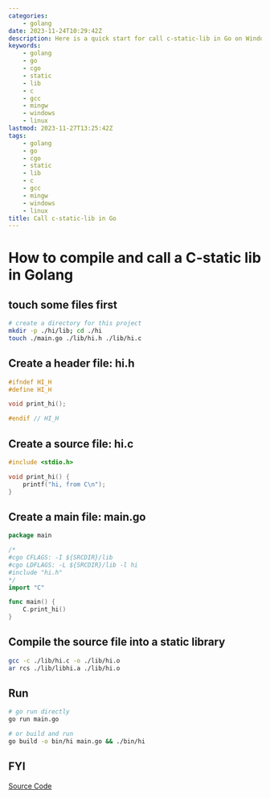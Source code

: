 ```yaml
---
categories:
    - golang
date: 2023-11-24T10:29:42Z
description: Here is a quick start for call c-static-lib in Go on Windows(MinGW)/Linux.
keywords:
    - golang
    - go
    - cgo
    - static
    - lib
    - c
    - gcc
    - mingw
    - windows
    - linux
lastmod: 2023-11-27T13:25:42Z
tags:
    - golang
    - go
    - cgo
    - static
    - lib
    - c
    - gcc
    - mingw
    - windows
    - linux
title: Call c-static-lib in Go
---
```




# How to compile and call a C-static lib in Golang

## touch some files first

```bash
# create a directory for this project
mkdir -p ./hi/lib; cd ./hi
touch ./main.go ./lib/hi.h ./lib/hi.c
```

## Create a header file: hi.h

```c
#ifndef HI_H
#define HI_H

void print_hi();

#endif // HI_H

```

## Create a source file: hi.c

```c
#include <stdio.h>

void print_hi() {
    printf("hi, from C\n");
}

```

## Create a main file: main.go

```go
package main

/*
#cgo CFLAGS: -I ${SRCDIR}/lib
#cgo LDFLAGS: -L ${SRCDIR}/lib -l hi
#include "hi.h"
*/
import "C"

func main() {
	C.print_hi()
}

```

## Compile the source file into a static library

```bash
gcc -c ./lib/hi.c -o ./lib/hi.o
ar rcs ./lib/libhi.a ./lib/hi.o
```

## Run

```bash
# go run directly
go run main.go

# or build and run
go build -o bin/hi main.go && ./bin/hi
```

## FYI

[Source Code](https://github.com/pplmx/cgo_demo)

